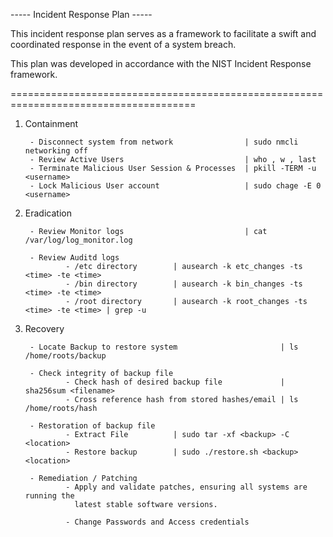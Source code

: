 ----- Incident Response Plan -----

This incident response plan serves as a framework to facilitate a swift and
coordinated response in the event of a system breach.

This plan was developed in accordance with the NIST Incident Response framework.

======================================================================================

1. Containment

        - Disconnect system from network                | sudo nmcli networking off
        - Review Active Users                           | who , w , last
        - Terminate Malicious User Session & Processes  | pkill -TERM -u <username>
        - Lock Malicious User account                   | sudo chage -E 0 <username>

2. Eradication

        - Review Monitor logs                           | cat /var/log/log_monitor.log

        - Review Auditd logs
                - /etc directory        | ausearch -k etc_changes -ts <time> -te <time>
                - /bin directory        | ausearch -k bin_changes -ts <time> -te <time>
                - /root directory       | ausearch -k root_changes -ts <time> -te <time> | grep -u

3. Recovery

        - Locate Backup to restore system                       | ls /home/roots/backup

        - Check integrity of backup file
                - Check hash of desired backup file             | sha256sum <filename>
                - Cross reference hash from stored hashes/email | ls /home/roots/hash

        - Restoration of backup file
                - Extract File          | sudo tar -xf <backup> -C <location>
                - Restore backup        | sudo ./restore.sh <backup> <location>

        - Remediation / Patching
                - Apply and validate patches, ensuring all systems are running the
                  latest stable software versions.

                - Change Passwords and Access credentials
